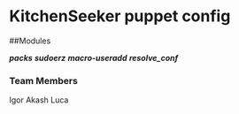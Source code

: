 # KitchenSeeker puppet config

##Modules

***packs***
***sudoerz***
***macro-useradd***
***resolve_conf***

### Team Members
Igor
Akash
Luca


